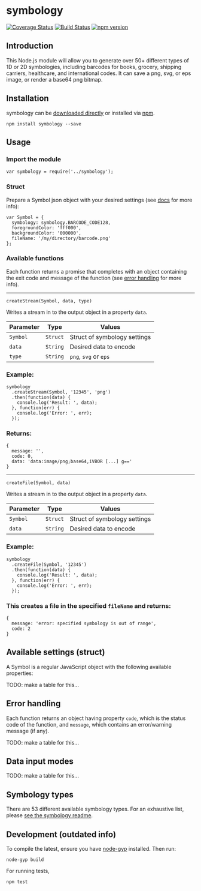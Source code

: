 # symbology

[![Coverage Status](https://coveralls.io/repos/github/jshor/symbology/badge.svg?branch=master)](https://coveralls.io/github/jshor/symbology?branch=master) [![Build Status](https://travis-ci.org/jshor/symbology.svg?branch=master)](https://travis-ci.org/jshor/symbology) [![npm version](https://badge.fury.io/js/barnode.svg)](https://badge.fury.io/js/barnode)


## Introduction

This Node.js module will allow you to generate over 50+ different types of 1D or 2D symbologies, including barcodes for books, grocery, shipping carriers, healthcare, and international codes. It can save a png, svg, or eps image, or render a base64 png bitmap.

## Installation

symbology can be [downloaded directly]() or installed via [npm]().

```
npm install symbology --save
```
## Usage

### Import the module

```
var symbology = require('../symbology');
```

### Struct

Prepare a Symbol json object with your desired settings (see [docs]() for more info):
```
var Symbol = {
  symbology: symbology.BARCODE_CODE128,
  foregroundColor: 'fff000',
  backgroundColor: '000000',
  fileName: '/my/directory/barcode.png'
};
```
### Available functions

Each function returns a promise that completes with an object containing the exit code and message of the function (see [error handling]() for more info).

----------

`createStream(Symbol, data, type)`

Writes a stream in to the output object in a property `data`.

| Parameter    | Type     | Values                       |
|--------------|----------|------------------------------|
| `Symbol`     | `Struct` | Struct of symbology settings |
| `data`       | `String` | Desired data to encode       |
| `type`       | `String` | `png`, `svg` or `eps`        |


### Example:
```
symbology
  .createStream(Symbol, '12345', 'png')
  .then(function(data) {
    console.log('Result: ', data);
  }, function(err) { 
    console.log('Error: ', err); 
  });
```
### Returns:
```
{ 
  message: '',
  code: 0,
  data: 'data:image/png;base64,iVBOR [...] g==' 
}
```
----------

`createFile(Symbol, data)`

Writes a stream in to the output object in a property `data`.

| Parameter    | Type     | Values                       |
|--------------|----------|------------------------------|
| `Symbol`     | `Struct` | Struct of symbology settings |
| `data`       | `String` | Desired data to encode       |


### Example:

```
symbology
  .createFile(Symbol, '12345')
  .then(function(data) {
    console.log('Result: ', data);
  }, function(err) { 
    console.log('Error: ', err); 
  });
```

### This creates a file in the specified `fileName` and returns:

```
{ 
  message: 'error: specified symbology is out of range',
  code: 2
}
```

## Available settings (struct)

A Symbol is a regular JavaScript object with the following available properties:

TODO: make a table for this...

## Error handling

Each function returns an object having property `code`, which is the status code of the function, and `message`, which contains an error/warning message (if any).

TODO: make a table for this...

## Data input modes

TODO: make a table for this...

## Symbology types

There are 53 different available symbology types. For an exhaustive list, please [see the symbology readme]().

## Development (outdated info)

To compile the latest, ensure you have [node-gyp]() installed. Then run:

```
node-gyp build
```

For running tests,

```
npm test
```